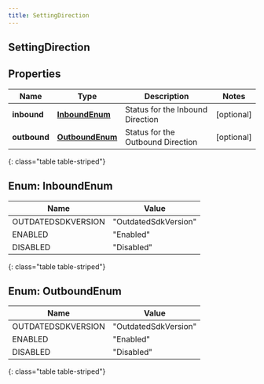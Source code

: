 ```yaml
---
title: SettingDirection
---
```

## SettingDirection


## Properties

| Name | Type | Description | Notes |
| ------------ | ------------- | ------------- | ------------- |
| **inbound** | [**InboundEnum**](#InboundEnum)<!----> | Status for the Inbound Direction |  [optional] |
| **outbound** | [**OutboundEnum**](#OutboundEnum)<!----> | Status for the Outbound Direction |  [optional] |
{: class="table table-striped"}


<a name="InboundEnum"></a>

## Enum: InboundEnum

| Name | Value |
| ---- | ----- |
| OUTDATEDSDKVERSION | &quot;OutdatedSdkVersion&quot; |
| ENABLED | &quot;Enabled&quot; |
| DISABLED | &quot;Disabled&quot; |
{: class="table table-striped"}


<a name="OutboundEnum"></a>

## Enum: OutboundEnum

| Name | Value |
| ---- | ----- |
| OUTDATEDSDKVERSION | &quot;OutdatedSdkVersion&quot; |
| ENABLED | &quot;Enabled&quot; |
| DISABLED | &quot;Disabled&quot; |
{: class="table table-striped"}



